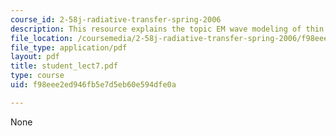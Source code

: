 ```yaml
---
course_id: 2-58j-radiative-transfer-spring-2006
description: This resource explains the topic EM wave modeling of thin films.
file_location: /coursemedia/2-58j-radiative-transfer-spring-2006/f98eee2ed946fb5e7d5eb60e594dfe0a_student_lect7.pdf
file_type: application/pdf
layout: pdf
title: student_lect7.pdf
type: course
uid: f98eee2ed946fb5e7d5eb60e594dfe0a

---
```

None